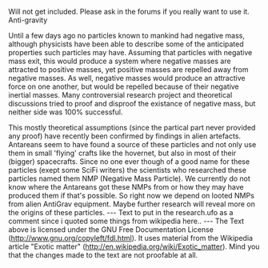 Will not get included. Please ask in the forums if you really want to
use it. Anti-gravity

Until a few days ago no particles known to mankind had negative mass,
although physicists have been able to describe some of the anticipated
properties such particles may have. Assuming that particles with
negative mass exit, this would produce a system where negative masses
are attracted to positive masses, yet positive masses are repelled away
from negative masses. As well, negative masses would produce an
attractive force on one another, but would be repelled because of their
negative inertial masses. Many controversial research project and
theoretical discussions tried to proof and disproof the existance of
negative mass, but neither side was 100% successful.

This mostly theoretical assumptions (since the partical part never
provided any proof) have recently been confirmed by findings in alien
artefacts. Antareans seem to have found a source of these particles and
not only use them in small 'flying' crafts like the hovernet, but also
in most of their (bigger) spacecrafts. Since no one ever though of a
good name for these particles (exept some SciFi writers) the scientists
who researched these particles named them NMP (Negative Mass Particle).
We currently do not know where the Antareans got these NMPs from or how
they may have produced them if that's possible. So right now we depend
on looted NMPs from alien AntiGrav equipment. Maybe further research
will reveal more on the origins of these particles. --- Text to put in
the research.ufo as a comment since i quoted some things from wikipedia
here.. --- The Text above is licensed under the GNU Free Documentation
License (http://www.gnu.org/copyleft/fdl.html). It uses material from
the Wikipedia article "Exotic matter"
(http://en.wikipedia.org/wiki/Exotic_matter). Mind you that the changes
made to the text are not proofable at all.
